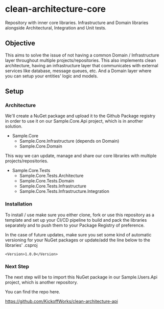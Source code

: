 # clean-architecture-core
Repository with inner core libraries. Infrastructure and Domain libraries alongside Architectural, Integration and Unit tests.

## Objective

This aims to solve the issue of not having a common Domain / Infrastructure layer throughout multiple projects/repositories. This also implements clean architecture, having an infrastructure layer that communicates with external services like database, message queues, etc. And a Domain layer where you can setup your entities' logic and models.

## Setup

### Architecture

We'll create a NuGet package and upload it to the Github Package registry in order to use it on our Sample.Core.Api project, which is in another solution.

- Sample.Core
	- Sample.Core.Infrastructure (depends on Domain)
	- Sample.Core.Domain
	
This way we can update, manage and share our core libraries with multiple projects/repositories.

- Sample.Core.Tests
	- Sample.Core.Tests.Architecture
	- Sample.Core.Tests.Domain
	- Sample.Core.Tests.Infrastructure
	- Sample.Core.Tests.Infrastructure.Integration
	
### Installation

To install / use make sure you either clone, fork or use this repository as a template and set up your CI/CD pipeline to build and pack the libraries separately and to push them to your Package Registry of preference.

In the case of future updates, make sure you set some kind of automatic versioning for your NuGet packages or update/add the line below to the libraries' .csproj

```
<Version>1.0.0</Version>
```

### Next Step

The next step will be to import this NuGet package in our Sample.Users.Api project, which is another repository.

You can find the repo here.

https://github.com/KickoffWorks/clean-architecture-api